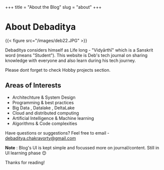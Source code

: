 +++
title = "About the Blog"
slug = "about"
+++

# About Debaditya
{{< figure src="/images/deb22.JPG" >}}

Debaditya considers himself as Life long - "Vidyārthī" which is a Sanskrit word (means "Student"). This website is Deb's tech journal on sharing knowledge with everyone and also learn during his tech journey.

Please dont forget to check Hobby projects section.

## Areas of Interests
* Architechture & System Design
* Programming & best practices
* Big Data , Datalake , DeltaLake
* Cloud and distributed computing
* Artificial Intelligence & Machine learning
* Algorithms & Code complexities

Have questions or suggestions? Feel free to email - debaditya.chakravorty@gmail.com

**Note** : Blog's UI is kept simple and focussed more on journal/content. Still in UI learning phase 😊

Thanks for reading!